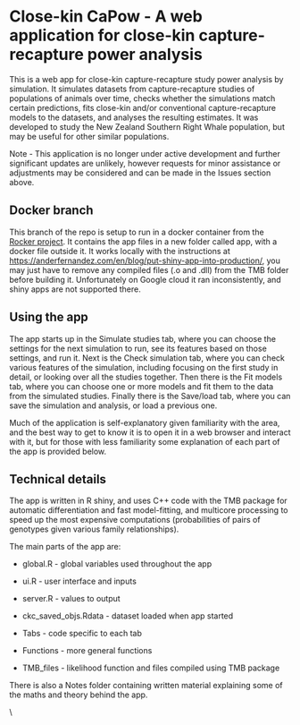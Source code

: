 # Close-kin CaPow - A web application for close-kin capture-recapture power analysis

This is a web app for close-kin capture-recapture study power analysis by simulation. It simulates datasets from capture-recapture studies of populations of animals over time, checks whether the simulations match certain predictions, fits close-kin and/or conventional capture-recapture models to the datasets, and analyses the resulting estimates. It was developed to study the New Zealand Southern Right Whale population, but may be useful for other similar populations.

Note - This application is no longer under active development and further significant updates are unlikely, however requests for minor assistance or adjustments may be considered and can be made in the Issues section above.

## Docker branch

This branch of the repo is setup to run in a docker container from the [Rocker project](https://rocker-project.org/images/versioned/shiny.html). It contains the app files in a new folder called app, with a docker file outside it. It works locally with the instructions at <https://anderfernandez.com/en/blog/put-shiny-app-into-production/>, you may just have to remove any compiled files (.o and .dll) from the TMB folder before building it. Unfortunately on Google cloud it ran inconsistently, and shiny apps are not supported there.

## Using the app

The app starts up in the Simulate studies tab, where you can choose the settings for the next simulation to run, see its features based on those settings, and run it. Next is the Check simulation tab, where you can check various features of the simulation, including focusing on the first study in detail, or looking over all the studies together. Then there is the Fit models tab, where you can choose one or more models and fit them to the data from the simulated studies. Finally there is the Save/load tab, where you can save the simulation and analysis, or load a previous one.

Much of the application is self-explanatory given familiarity with the area, and the best way to get to know it is to open it in a web browser and interact with it, but for those with less familiarity some explanation of each part of the app is provided below.

## Technical details

The app is written in R shiny, and uses C++ code with the TMB package for automatic differentiation and fast model-fitting, and multicore processing to speed up the most expensive computations (probabilities of pairs of genotypes given various family relationships). 

The main parts of the app are:

-   global.R - global variables used throughout the app

-   ui.R - user interface and inputs

-   server.R - values to output

-   ckc_saved_objs.Rdata - dataset loaded when app started

-   Tabs - code specific to each tab

-   Functions - more general functions

-   TMB_files - likelihood function and files compiled using TMB package

There is also a Notes folder containing written material explaining some of the maths and theory behind the app.

\

